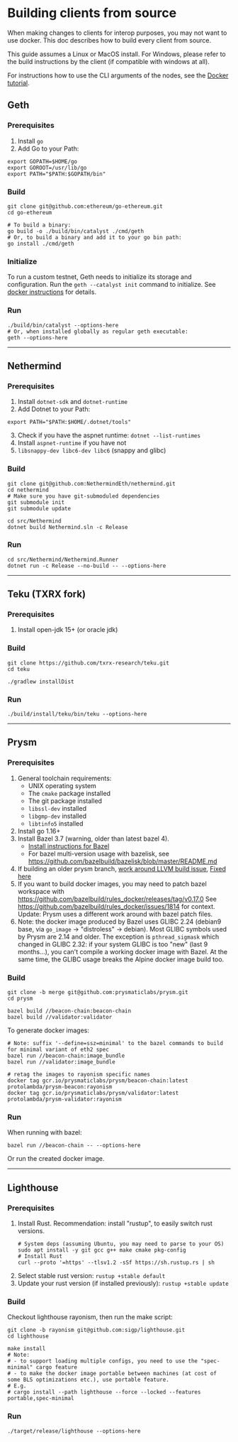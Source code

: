 # Building clients from source

When making changes to clients for interop purposes, you may not want to use docker.
This doc describes how to build every client from source.

This guide assumes a Linux or MacOS install.
For Windows, please refer to the build instructions by the client (if compatible with windows at all).

For instructions how to use the CLI arguments of the nodes, see the [Docker tutorial](./from_docker.md). 

## Geth

### Prerequisites

1. Install `go`
2. Add Go to your Path:
```shell
export GOPATH=$HOME/go
export GOROOT=/usr/lib/go
export PATH="$PATH:$GOPATH/bin"
```

### Build

```shell
git clone git@github.com:ethereum/go-ethereum.git
cd go-ethereum

# To build a binary:
go build -o ./build/bin/catalyst ./cmd/geth
# Or, to build a binary and add it to your go bin path:
go install ./cmd/geth
```

### Initialize

To run a custom testnet, Geth needs to initialize its storage and configuration.
Run the `geth --catalyst init` command to initialize.
See [docker instructions](./from_docker.md#initialization) for details.

### Run

```shell
./build/bin/catalyst --options-here
# Or, when installed globally as regular geth executable:
geth --options-here
```

----

## Nethermind

### Prerequisites

1. Install `dotnet-sdk` and `dotnet-runtime`
2. Add Dotnet to your Path:
```shell
export PATH="$PATH:$HOME/.dotnet/tools"
```
3. Check if you have the aspnet runtime: `dotnet --list-runtimes`
4. Install `aspnet-runtime` if you have not
5. `libsnappy-dev libc6-dev libc6` (snappy and glibc)

### Build

```shell
git clone git@github.com:NethermindEth/nethermind.git
cd nethermind
# Make sure you have git-submoduled dependencies
git submodule init
git submodule update

cd src/Nethermind
dotnet build Nethermind.sln -c Release
```

### Run

```shell
cd src/Nethermind/Nethermind.Runner
dotnet run -c Release --no-build -- --options-here
```

----

## Teku (TXRX fork)

### Prerequisites

1. Install open-jdk 15+ (or oracle jdk)

### Build

```shell
git clone https://github.com/txrx-research/teku.git
cd teku

./gradlew installDist
```

### Run

```shell
./build/install/teku/bin/teku --options-here
```

----

## Prysm

### Prerequisites

1. General toolchain requirements:
   - UNIX operating system
   - The `cmake` package installed
   - The git package installed
   - `libssl-dev` installed
   - `libgmp-dev` installed
   - `libtinfo5` installed
2. Install go 1.16+
3. Install Bazel 3.7 (warning, older than latest bazel 4).
   - [Install instructions for Bazel](https://docs.bazel.build/versions/3.7.0/install.html)
   - For bazel multi-version usage with bazelisk, see https://github.com/bazelbuild/bazelisk/blob/master/README.md
4. If building an older prysm branch, [work around LLVM build issue](https://github.com/prysmaticlabs/prysm/issues/8072), [Fixed here](https://github.com/prysmaticlabs/prysm/pull/8839)
5. If you want to build docker images, you may need to patch bazel workspace with https://github.com/bazelbuild/rules_docker/releases/tag/v0.17.0
   See https://github.com/bazelbuild/rules_docker/issues/1814 for context.
   Update: Prysm uses a different work around with bazel patch files.
6. Note: the docker image produced by Bazel uses GLIBC 2.24 (debian9 base, via `go_image` -> "distroless" -> debian).
   Most GLIBC symbols used by Prysm are 2.14 and older. The exception is `pthread_sigmask` which changed in GLIBC 2.32:
   if your system GLIBC is too "new" (last 9 months...), you can't compile a working docker image with Bazel.
   At the same time, the GLIBC usage breaks the Alpine docker image build too.

### Build

```shell
git clone -b merge git@github.com:prysmaticlabs/prysm.git
cd prysm
```

```shell
bazel build //beacon-chain:beacon-chain
bazel build //validator:validator
```

To generate docker images:

```shell
# Note: suffix '--define=ssz=minimal' to the bazel commands to build for minimal variant of eth2 spec 
bazel run //beacon-chain:image_bundle
bazel run //validator:image_bundle

# retag the images to rayonism specific names
docker tag gcr.io/prysmaticlabs/prysm/beacon-chain:latest protolambda/prysm-beacon:rayonism
docker tag gcr.io/prysmaticlabs/prysm/validator:latest protolambda/prysm-validator:rayonism
```

### Run

When running with bazel:
```shell
bazel run //beacon-chain -- --options-here
```
Or run the created docker image.

----

## Lighthouse

### Prerequisites

1. Install Rust. Recommendation: install "rustup", to easily switch rust versions.
   ```shell
   # System deps (assuming Ubuntu, you may need to parse to your OS)
   sudo apt install -y git gcc g++ make cmake pkg-config
   # Install Rust
   curl --proto '=https' --tlsv1.2 -sSf https://sh.rustup.rs | sh
   ```
2. Select stable rust version: `rustup +stable default`
3. Update your rust version (if installed previously): `rustup +stable update`

### Build

Checkout lighthouse rayonism, then run the make script:
```shell
git clone -b rayonism git@github.com:sigp/lighthouse.git
cd lighthouse

make install
# Note:
# - to support loading multiple configs, you need to use the "spec-minimal" cargo feature
# - to make the docker image portable between machines (at cost of some BLS optimizations etc.), use portable feature.
# E.g.
# cargo install --path lighthouse --force --locked --features portable,spec-minimal
```

### Run

```shell
./target/release/lighthouse --options-here
```
